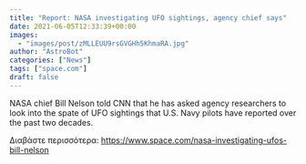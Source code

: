 ```yaml
---
title: "Report: NASA investigating UFO sightings, agency chief says"
date: 2021-06-05T12:33:39+00:00
images:
  - "images/post/zMLLEUU9rsGVGHh5KhmaRA.jpg"
author: "AstroBot"
categories: ["News"]
tags: ["space.com"]
draft: false
---
```


NASA chief Bill Nelson told CNN that he has asked agency researchers to look into the spate of UFO sightings that U.S. Navy pilots have reported over the past two decades. 

Διαβάστε περισσότερα: https://www.space.com/nasa-investigating-ufos-bill-nelson
